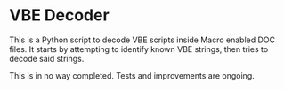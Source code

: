 # VBE Decoder
This is a Python script to decode VBE scripts inside Macro enabled DOC files.  It starts by attempting to identify known VBE strings, then tries to decode said strings.

This is in no way completed.  Tests and improvements are ongoing.
